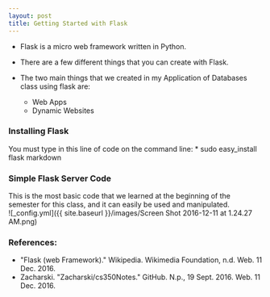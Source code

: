 ```yaml
---
layout: post
title: Getting Started with Flask
---
```


* Flask is a micro web framework written in Python.
* There are a few different things that you can create with Flask.  
  
* The two main things that we created in my Application of Databases class using flask are:
    * Web Apps
    * Dynamic Websites  
  

### Installing Flask
You must type in this line of code on the command line:
    * sudo easy_install flask markdown

### Simple Flask Server Code
This is the most basic code that we learned at the beginning of the semester for this class, and it can easily be used and manipulated.  
![_config.yml]({{ site.baseurl }}/images/Screen Shot 2016-12-11 at 1.24.27 AM.png)

### References:
* "Flask (web Framework)." Wikipedia. Wikimedia Foundation, n.d. Web. 11 Dec. 2016.
* Zacharski. "Zacharski/cs350Notes." GitHub. N.p., 19 Sept. 2016. Web. 11 Dec. 2016.